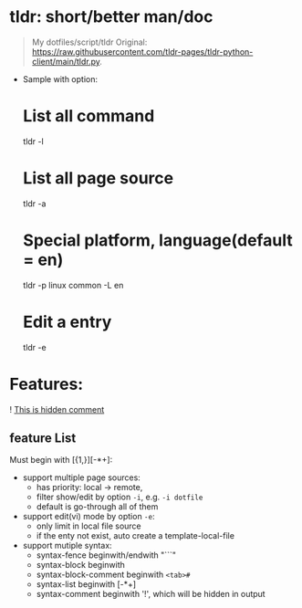 # tldr: short/better man/doc

> My dotfiles/script/tldr
> Original: <https://raw.githubusercontent.com/tldr-pages/tldr-python-client/main/tldr.py>.

- Sample with option:

	# List all command
	tldr -l
	# List all page source
	tldr -a
	# Special platform, language(default = en)
	tldr -p linux common -L en
	# Edit a entry
	tldr -e <entry>

# Features:
! [This is hidden comment](https://github.com/huawenyu/dotfiles/script/tldr)

## feature List
Must begin with [<space>{1,}][-*+]:
  * support multiple page sources:
    - has priority: local -> remote,
    - filter show/edit by option `-i`, e.g. `-i dotfile`
    - default is go-through all of them
  * support edit(vi) mode by option `-e`:
    - only limit in local file source
    - if the enty not exist, auto create a template-local-file
  * support mutiple syntax:
    - syntax-fence beginwith/endwith "\`\`\`"
    - syntax-block beginwith <tab>
    - syntax-block-comment beginwith `<tab>#`
    - syntax-list beginwith <space>[-*+]
    - syntax-comment beginwith '!', which will be hidden in output

